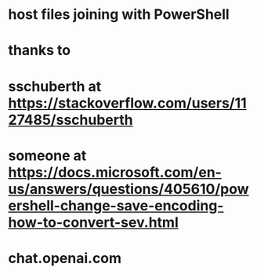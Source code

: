 # host files joining with PowerShell
# thanks to 
# sschuberth at https://stackoverflow.com/users/1127485/sschuberth
# someone at https://docs.microsoft.com/en-us/answers/questions/405610/powershell-change-save-encoding-how-to-convert-sev.html
# chat.openai.com
